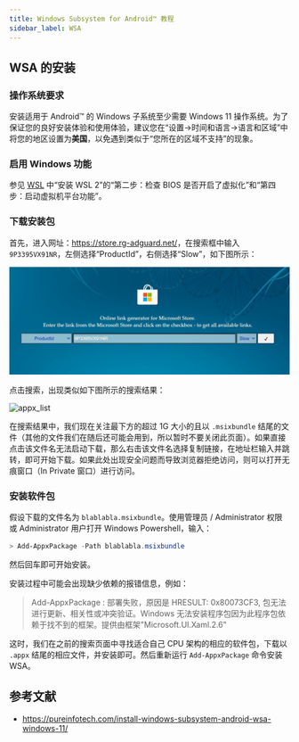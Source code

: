 ```yaml
---
title: Windows Subsystem for Android™️ 教程
sidebar_label: WSA
---
```


## WSA 的安装

### 操作系统要求

安装适用于 Android™️ 的 Windows 子系统至少需要 Windows 11 操作系统。为了保证您的良好安装体验和使用体验，建议您在“设置→时间和语言→语言和区域”中将您的地区设置为**美国**，以免遇到类似于“您所在的区域不支持”的现象。

### 启用 Windows 功能

参见 [WSL](./wsl) 中“安装 WSL 2”的“第二步：检查 BIOS 是否开启了虚拟化”和“第四步：启动虚拟机平台功能”。

### 下载安装包

首先，进入网址：<https://store.rg-adguard.net/>，在搜索框中输入 `9P3395VX91NR`，左侧选择“ProductId”，右侧选择“Slow”，如下图所示：

![search_wsa](./assets/wsa/search_wsa.png)

点击搜索，出现类似如下图所示的搜索结果：

![appx_list](./assets/wsa/appx_list.png)

在搜索结果中，我们现在关注最下方的超过 1G 大小的且以 `.msixbundle` 结尾的文件（其他的文件我们在随后还可能会用到，所以暂时不要关闭此页面）。如果直接点击该文件名无法启动下载，那么右击该文件名选择复制链接，在地址栏输入并跳转，即可开始下载。如果此处出现安全问题而导致浏览器拒绝访问，则可以打开无痕窗口（In Private 窗口）进行访问。

### 安装软件包

假设下载的文件名为 `blablabla.msixbundle`。使用管理员 / Administrator 权限或 Administrator 用户打开 Windows Powershell，输入：

```powershell
> Add-AppxPackage -Path blablabla.msixbundle
```

然后回车即可开始安装。

安装过程中可能会出现缺少依赖的报错信息，例如：

> Add-AppxPackage : 部署失败，原因是 HRESULT: 0x80073CF3, 包无法进行更新、相关性或冲突验证。Windows 无法安装程序包因为此程序包依赖于找不到的框架。提供由框架"Microsoft.UI.Xaml.2.6"

这时，我们在之前的搜索页面中寻找适合自己 CPU 架构的相应的软件包，下载以 `.appx` 结尾的相应文件，并安装即可。然后重新运行 `Add-AppxPackage` 命令安装 WSA。

## 参考文献

+ <https://pureinfotech.com/install-windows-subsystem-android-wsa-windows-11/>
